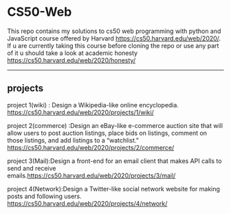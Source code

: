 # CS50-Web
This repo contains my solutions to cs50 web programming with python and JavaScript course offered by Harvard https://cs50.harvard.edu/web/2020/.
If u are currently taking this course before cloning the repo or use any part of it 
u should take a look  at  academic honesty https://cs50.harvard.edu/web/2020/honesty/

---
## projects
project 1(wiki) : Design a Wikipedia-like online encyclopedia.  https://cs50.harvard.edu/web/2020/projects/1/wiki/

project 2(commerce) :Design an eBay-like e-commerce auction site that will allow users to post auction listings, place bids on listings, comment on those listings, and add listings to a “watchlist.” https://cs50.harvard.edu/web/2020/projects/2/commerce/

project 3(Mail):Design a front-end for an email client that makes API calls to send and receive emails.https://cs50.harvard.edu/web/2020/projects/3/mail/

project 4(Network):Design a Twitter-like social network website for making posts and following users. https://cs50.harvard.edu/web/2020/projects/4/network/
  
